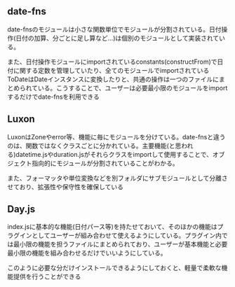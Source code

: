 ## date-fns
date-fnsのモジュールは小さな関数単位でモジュールが分割されている。日付操作(日付の加算、分ごとに足し算など…)は個別のモジュールとして実装されている。

また、日付操作モジュールにimportされているconstants(constructFrom)で日付に関する定数を管理していたり、全てのモジュールでimportされているToDateはDateインスタンスに変換したりと、共通の操作は一つのファイルにまとめられている。こうすることで、ユーザーは必要最小限のモジュールをimportするだけでdate-fnsを利用できる

## Luxon
LuxonはZoneやerror等、機能に毎にモジュールを分けている。date-fnsと違うのは、関数ではなくクラスごとに分かれている。主要機能(と思われる)datetime.jsやduration.jsがそれらクラスをimportして使用することで、オブジェクト指向的にモジュールが分割されていることがわかる。

また、フォーマッタや単位変換などを別フォルダにサブモジュールとして分離させており、拡張性や保守性を確保している

## Day.js
index.jsに基本的な機能(日付パース等)を持たせておいて、そのほかの機能はプラグインとしてユーザーが組み合わせて使えるようにしている。プラグイン内では最小限の機能を担うファイルにまとめられており、ユーザーが基本機能と必要最小限の機能を組み合わせるだけでいいようにしている。

このように必要な分だけインストールできるようにしておくと、軽量で柔軟な機能提供を行うことができる

